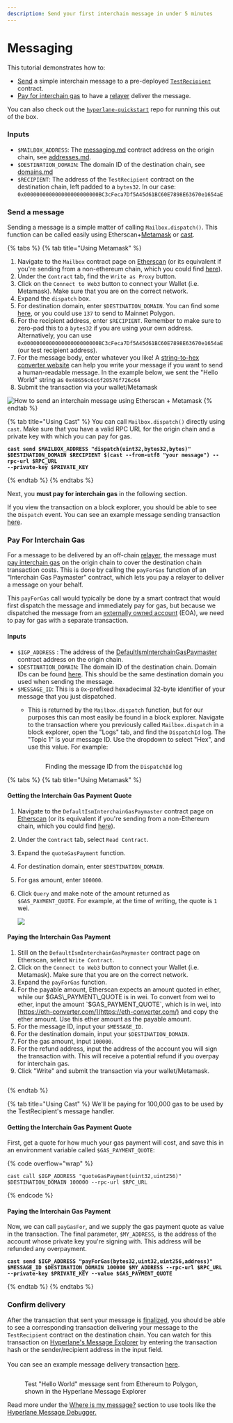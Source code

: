 ```yaml
---
description: Send your first interchain message in under 5 minutes
---
```


# Messaging

This tutorial demonstrates how to:

* [Send](../../apis/messaging-api/send.md) a simple interchain message to a pre-deployed [`TestRecipient`](https://github.com/hyperlane-xyz/hyperlane-monorepo/blob/main/solidity/contracts/test/TestRecipient.sol) contract.
* [Pay for interchain gas](../guides/developers/paying-for-interchain-gas/) to have a [relayer](../../protocol/agents/relayer.md) deliver the message.

You can also check out the [`hyperlane-quickstart`](https://github.com/hyperlane-xyz/hyperlane-quickstart) repo for running this out of the box.

### Inputs

* `$MAILBOX_ADDRESS`: The [messaging.md](../../protocol/messaging.md "mention") contract address on the origin chain, see [addresses.md](../../resources/addresses.md "mention").
* `$DESTINATION_DOMAIN`: The domain ID of the destination chain, see [domains.md](../../resources/domains.md "mention")
* `$RECIPIENT`: The address of the `TestRecipient` contract on the destination chain, left padded to a `bytes32`. In our case: `0x000000000000000000000000BC3cFeca7Df5A45d61BC60E7898E63670e1654aE`

### Send a message

Sending a message is a simple matter of calling `Mailbox.dispatch()`. This function can be called easily using Etherscan+[Metamask](https://metamask.io/) or [cast](https://book.getfoundry.sh/cast/).

{% tabs %}
{% tab title="Using Metamask" %}
1. Navigate to the `Mailbox` contract page on [Etherscan](https://etherscan.io/address/0x35231d4c2D8B8ADcB5617A638A0c4548684c7C70) (or its equivalent if you're sending from a non-ethereum chain, which you could find [here](../../resources/addresses.md#mailbox)).
2. Under the `Contract` tab, find the `Write as Proxy` button.
3. Click on the `Connect to Web3` button to connect your Wallet (i.e. Metamask). Make sure that you are on the correct network.
4. Expand the `dispatch` box.
5. For destination domain, enter `$DESTINATION_DOMAIN`. You can find some [here](../../resources/domains.md), or you could use `137` to send to Mainnet Polygon.
6. For the recipient address, enter `$RECIPIENT`. Remember to make sure to zero-pad this to a `bytes32` if you are using your own address. Alternatively, you can use `0x000000000000000000000000BC3cFeca7Df5A45d61BC60E7898E63670e1654aE` (our test recipient address).
7. For the message body, enter whatever you like! A [string-to-hex converter website](https://dencode.com/en/string/hex) can help you write your message if you want to send a human-readable message. In the example below, we sent the "Hello World" string as `0x48656c6c6f20576f726c64`
8. Submit the transaction via your wallet/Metamask

![How to send an interchain message using Etherscan + Metamask](<../../.gitbook/assets/Screen Shot 2022-08-10 at 4.01.00 PM.png>)
{% endtab %}

{% tab title="Using Cast" %}
You can call `Mailbox.dispatch()` directly using `cast`. Make sure that you have a valid RPC URL for the origin chain and a private key with which you can pay for gas.

<pre class="language-shell" data-overflow="wrap"><code class="lang-shell"><strong>cast send $MAILBOX_ADDRESS "dispatch(uint32,bytes32,bytes)" $DESTINATION_DOMAIN $RECIPIENT $(cast --from-utf8 "your message") --rpc-url $RPC_URL
</strong><strong>--private-key $PRIVATE_KEY
</strong></code></pre>
{% endtab %}
{% endtabs %}

Next, you **must pay for interchain gas** in the following section.

If you view the transaction on a block explorer, you should be able to see the `Dispatch` event. You can see an example message sending transaction [here](https://kovan.etherscan.io/tx/0x7cabd0c3c780f62bbadff0b400086d46bfca0bf5c7cbd34a3e30c8880dddb5e3#eventlog).

### Pay For Interchain Gas

For a message to be delivered by an off-chain [relayer](../../protocol/agents/relayer.md), the message must [pay interchain gas](../guides/developers/paying-for-interchain-gas/) on the origin chain to cover the destination chain transaction costs. This is done by calling the `payForGas` function of an "Interchain Gas Paymaster" contract, which lets you pay a relayer to deliver a message on your behalf.

This `payForGas` call would typically be done by a smart contract that would first dispatch the message and immediately pay for gas, but because we dispatched the message from an [externally owned account](https://ethereum.org/en/developers/docs/accounts/#types-of-account) (EOA), we need to pay for gas with a separate transaction.

#### Inputs

* `$IGP_ADDRESS` : The address of the [DefaultIsmInterchainGasPaymaster](../../resources/addresses.md#defaultisminterchaingaspaymaster-read-here) contract address on the origin chain.
* `$DESTINATION_DOMAIN`: The domain ID of the destination chain. Domain IDs can be found [here](../../resources/domains.md). This should be the same destination domain you used when sending the message.
* `$MESSAGE_ID`: This is a `0x`-prefixed hexadecimal 32-byte identifier of your message that you just dispatched.
  *   This is returned by the `Mailbox.dispatch` function, but for our purposes this can most easily be found in a block explorer. Navigate to the transaction where you previously called `Mailbox.dispatch` in a block explorer, open the "Logs" tab, and find the `DispatchId` log. The "Topic 1" is your message ID. Use the dropdown to select "Hex", and use this value. For example:



      <figure><img src="../../.gitbook/assets/Screen Shot 2023-01-26 at 10.47.06 AM.png" alt=""><figcaption><p>Finding the message ID from the <code>DispatchId</code> log</p></figcaption></figure>

{% tabs %}
{% tab title="Using Metamask" %}
#### Getting the Interchain Gas Payment Quote

1. Navigate to the `DefaultIsmInterchainGasPaymaster` contract page on [Etherscan](https://etherscan.io/address/0x56f52c0A1ddcD557285f7CBc782D3d83096CE1Cc#readContract) (or its equivalent if you're sending from a non-Ethereum chain, which you could find [here](../../resources/addresses.md#defaultisminterchaingaspaymaster)).
2. Under the `Contract` tab, select `Read Contract`.
3. Expand the `quoteGasPayment` function.
4. For destination domain, enter `$DESTINATION_DOMAIN`.
5. For gas amount, enter `100000`.
6.  Click `Query` and make note of the amount returned as `$GAS_PAYMENT_QUOTE`. For example, at the time of writing, the quote is `1` wei.

    ![](<../../.gitbook/assets/Screen Shot 2023-01-30 at 11.30.56 AM (1).png>)

#### Paying the Interchain Gas Payment

1. Still on the `DefaultIsmInterchainGasPaymaster` contract page on Etherscan, select `Write Contract`.
2. Click on the `Connect to Web3` button to connect your Wallet (i.e. Metamask). Make sure that you are on the correct network.
3. Expand the `payForGas` function.
4. For the payable amount, Etherscan expects an amount quoted in ether, while our $GAS\_PAYMENT\_QUOTE is in wei. To convert from wei to ether, input the amount `$GAS_PAYMENT_QUOTE`, which is in wei, into [https://eth-converter.com/](https://eth-converter.com/) and copy the ether amount. Use this ether amount as the payable amount.
5. For the message ID, input your `$MESSAGE_ID`.
6. For the destination domain, input your `$DESTINATION_DOMAIN`.
7. For the gas amount, input `100000`.
8. For the refund address, input the address of the account you will sign the transaction with. This will receive a potential refund if you overpay for interchain gas.
9. Click "Write" and submit the transaction via your wallet/Metamask.

<figure><img src="../../.gitbook/assets/Screen Shot 2023-01-30 at 11.48.02 AM.png" alt=""><figcaption></figcaption></figure>
{% endtab %}

{% tab title="Using Cast" %}
We'll be paying for 100,000 gas to be used by the TestRecipient's message handler.

#### Getting the Interchain Gas Payment Quote

First, get a quote for how much your gas payment will cost, and save this in an environment variable called `$GAS_PAYMENT_QUOTE`:

{% code overflow="wrap" %}
```shell
cast call $IGP_ADDRESS "quoteGasPayment(uint32,uint256)" $DESTINATION_DOMAIN 100000 --rpc-url $RPC_URL
```
{% endcode %}

#### Paying the Interchain Gas Payment

Now, we can call `payGasFor`, and we supply the gas payment quote as value in the transaction. The final parameter, `$MY_ADDRESS`, is the address of the account whose private key you're signing with. This address will be refunded any overpayment.

<pre class="language-shell" data-overflow="wrap"><code class="lang-shell"><strong>cast send $IGP_ADDRESS "payForGas(bytes32,uint32,uint256,address)" $MESSAGE_ID $DESTINATION_DOMAIN 100000 $MY_ADDRESS --rpc-url $RPC_URL
</strong><strong>--private-key $PRIVATE_KEY --value $GAS_PAYMENT_QUOTE
</strong></code></pre>
{% endtab %}
{% endtabs %}

### Confirm delivery

After the transaction that sent your message is [finalized](../../resources/latencies.md), you should be able to see a corresponding transaction delivering your message to the `TestRecipient` contract on the destination chain. You can watch for this transaction on [Hyperlane's Message Explorer](https://explorer.hyperlane.xyz/) by entering the transaction hash or the sender/recipient address in the input field.\
\
You can see an example message delivery transaction [here](https://explorer.hyperlane.xyz/message/24275).

<figure><img src="../../.gitbook/assets/Test Message in Hyperlane Explorer.png" alt=""><figcaption><p>Test "Hello World" message sent from Ethereum to Polygon, shown in the Hyperlane Message Explorer</p></figcaption></figure>

Read more under the [Where is my message?](../troubleshooting/observability.md) section to use tools like the[ Hyperlane Message Debugger.](https://explorer.hyperlane.xyz/debugger)

